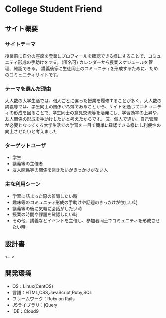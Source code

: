 # College Student Friend

## サイト概要
### サイトテーマ
授業前に自分の座席を登録しプロフィールを確認できる様にすることで、コミュニティ形成の手助けをする。（匿名可)
カレンダーから授業スケジュールを管理、確認できる。
講義後等に生徒同士のコミュニティを形成するために、ためのコミュニティサイトです。

### テーマを選んだ理由
大人数の大学生活では、個人ごとに違った授業を履修することが多く、大人数の講義等では、学生同士の関係が希薄であることから、サイトを通じてコミュニティの形成を図ることで、学生同士の意見交流等を活発にし、学習効率の上昇や、友人関係の形成を手助けしたいと考えたからです。
又、個人で違い、自己管理が必要となってくる大学生活での学習を一目で簡単に確認できる様にし利便性の向上させたいと考えました

### ターゲットユーザ
- 学生
- 講義等の主催者
- 友人関係等の関係を築きたいがきっかけがない人

### 主な利用シーン
- 学習に詰まった際の質問したい時
- 趣味等のコミュニティ形成の手助けや話題のきっかけが欲しい時
- 講義等の後に気軽に会話がしたい時
- 授業の時間や課題を確認したい時
- その他、講義などイベントを主催し、参加者同士でコミュニティを形成させたい時


## 設計書
<...>

## 開発環境
- OS：Linux(CentOS)
- 言語：HTML,CSS,JavaScript,Ruby,SQL
- フレームワーク：Ruby on Rails
- JSライブラリ：jQuery
- IDE：Cloud9

